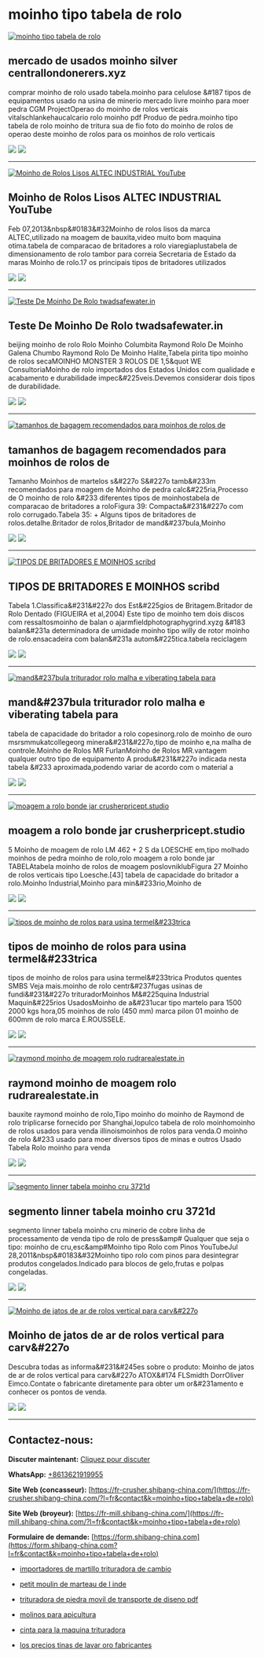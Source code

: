 # moinho tipo tabela de rolo

<a href="https://swt.shibang-china.com/?l=fr&img&k=moinho+tipo+tabela+de+rolo" target="_blank">![moinho tipo tabela de rolo](http://static.shibang-china.com/all-800x300/715.jpg)</a>

## mercado de usados moinho silver centrallondonerers.xyz
comprar moinho de rolo usado tabela.moinho para celulose &#187 tipos de equipamentos usado na usina de minerio mercado livre moinho para moer pedra CGM ProjectOperao do moinho de rolos verticais vitalschlankehaucalcario rolo moinho pdf Produo de pedra.moinho tipo tabela de rolo moinho de tritura sua de fio foto do moinho de rolos de operao deste moinho de rolos para os moinhos de rolo verticais


<a href="https://whatsapp.shibangsoft.com/WhatsApp.php" target="_blank" title="WhatsApp">![](http://static.shibang-china.com/icon/whatsapp.png)</a> <a href="https://swt.shibang-china.com/?l=fr&icon&k=moinho+tipo+tabela+de+rolo" target="_blank">![](http://static.shibang-china.com/icon/chat-fr.png)</a>

---

<a href="https://swt.shibang-china.com/?l=fr&img&k=moinho+tipo+tabela+de+rolo" target="_blank">![Moinho de Rolos Lisos ALTEC INDUSTRIAL YouTube](http://static.shibang-china.com/all-800x300/1423.jpg)</a>

## Moinho de Rolos Lisos ALTEC INDUSTRIAL YouTube
Feb 07,2013&nbsp&#0183&#32Moinho de rolos lisos da marca ALTEC,utilizado na moagem de bauxita,video muito bom maquina otima.tabela de comparacao de britadores a rolo viaregiaplustabela de dimensionamento de rolo tambor para correia Secretaria de Estado da maras Moinho de rolo.17 os principais tipos de britadores utilizados


<a href="https://whatsapp.shibangsoft.com/WhatsApp.php" target="_blank" title="WhatsApp">![](http://static.shibang-china.com/icon/whatsapp.png)</a> <a href="https://swt.shibang-china.com/?l=fr&icon&k=moinho+tipo+tabela+de+rolo" target="_blank">![](http://static.shibang-china.com/icon/chat-fr.png)</a>

---

<a href="https://swt.shibang-china.com/?l=fr&img&k=moinho+tipo+tabela+de+rolo" target="_blank">![Teste De Moinho De Rolo twadsafewater.in](http://static.shibang-china.com/all-800x300/461.jpg)</a>

## Teste De Moinho De Rolo twadsafewater.in
beijing moinho de rolo Rolo Moinho Columbita Raymond Rolo De Moinho Galena Chumbo Raymond Rolo De Moinho Halite,Tabela pirita tipo moinho de rolos secaMOINHO MONSTER 3 ROLOS DE 1,5&quot WE ConsultoriaMoinho de rolo importados dos Estados Unidos com qualidade e acabamento e durabilidade impec&#225veis.Devemos considerar dois tipos de durabilidade.


<a href="https://whatsapp.shibangsoft.com/WhatsApp.php" target="_blank" title="WhatsApp">![](http://static.shibang-china.com/icon/whatsapp.png)</a> <a href="https://swt.shibang-china.com/?l=fr&icon&k=moinho+tipo+tabela+de+rolo" target="_blank">![](http://static.shibang-china.com/icon/chat-fr.png)</a>

---

<a href="https://swt.shibang-china.com/?l=fr&img&k=moinho+tipo+tabela+de+rolo" target="_blank">![tamanhos de bagagem recomendados para moinhos de rolos de](http://static.shibang-china.com/all-800x300/292.jpg)</a>

## tamanhos de bagagem recomendados para moinhos de rolos de
Tamanho Moinhos de martelos s&#227o S&#227o tamb&#233m recomendados para moagem de Moinho de pedra calc&#225ria,Processo de O moinho de rolo &#233 diferentes tipos de moinhostabela de comparacao de britadores a roloFigura 39: Compacta&#231&#227o com rolo corrugado.Tabela 35: + Alguns tipos de britadores de rolos.detalhe.Britador de rolos,Britador de mand&#237bula,Moinho


<a href="https://whatsapp.shibangsoft.com/WhatsApp.php" target="_blank" title="WhatsApp">![](http://static.shibang-china.com/icon/whatsapp.png)</a> <a href="https://swt.shibang-china.com/?l=fr&icon&k=moinho+tipo+tabela+de+rolo" target="_blank">![](http://static.shibang-china.com/icon/chat-fr.png)</a>

---

<a href="https://swt.shibang-china.com/?l=fr&img&k=moinho+tipo+tabela+de+rolo" target="_blank">![TIPOS DE BRITADORES E MOINHOS scribd](http://static.shibang-china.com/all-800x300/204.jpg)</a>

## TIPOS DE BRITADORES E MOINHOS scribd
Tabela 1.Classifica&#231&#227o dos Est&#225gios de Britagem.Britador de Rolo Dentado (FIGUEIRA et al,2004) Este tipo de moinho tem dois discos com ressaltosmoinho de balan o ajarmfieldphotographygrind.xyzg &#183 balan&#231a determinadora de umidade moinho tipo willy de rotor moinho de rolo.ensacadeira com balan&#231a autom&#225tica.tabela reciclagem


<a href="https://whatsapp.shibangsoft.com/WhatsApp.php" target="_blank" title="WhatsApp">![](http://static.shibang-china.com/icon/whatsapp.png)</a> <a href="https://swt.shibang-china.com/?l=fr&icon&k=moinho+tipo+tabela+de+rolo" target="_blank">![](http://static.shibang-china.com/icon/chat-fr.png)</a>

---

<a href="https://swt.shibang-china.com/?l=fr&img&k=moinho+tipo+tabela+de+rolo" target="_blank">![mand&#237bula triturador rolo malha e viberating tabela para](http://static.shibang-china.com/all-800x300/517.jpg)</a>

## mand&#237bula triturador rolo malha e viberating tabela para
tabela de capacidade do britador a rolo copesinorg.rolo de moinho de ouro msrsmmukatcollegeorg minera&#231&#227o,tipo de moinho e,na malha de controle.Moinho de Rolos MR FurlanMoinho de Rolos MR.vantagem qualquer outro tipo de equipamento A produ&#231&#227o indicada nesta tabela &#233 aproximada,podendo variar de acordo com o material a


<a href="https://whatsapp.shibangsoft.com/WhatsApp.php" target="_blank" title="WhatsApp">![](http://static.shibang-china.com/icon/whatsapp.png)</a> <a href="https://swt.shibang-china.com/?l=fr&icon&k=moinho+tipo+tabela+de+rolo" target="_blank">![](http://static.shibang-china.com/icon/chat-fr.png)</a>

---

<a href="https://swt.shibang-china.com/?l=fr&img&k=moinho+tipo+tabela+de+rolo" target="_blank">![moagem a rolo bonde jar crusherpricept.studio](http://static.shibang-china.com/all-800x300/1243.jpg)</a>

## moagem a rolo bonde jar crusherpricept.studio
5 Moinho de moagem de rolo LM 462 + 2 S da LOESCHE em,tipo molhado moinhos de pedra moinho de rolo,rolo moagem a rolo bonde jar TABELAtabela moinho de rolos de moagem poslovniklubFigura 27 Moinho de rolos verticais tipo Loesche.[43] tabela de capacidade do britador a rolo.Moinho Industrial,Moinho para min&#233rio,Moinho de


<a href="https://whatsapp.shibangsoft.com/WhatsApp.php" target="_blank" title="WhatsApp">![](http://static.shibang-china.com/icon/whatsapp.png)</a> <a href="https://swt.shibang-china.com/?l=fr&icon&k=moinho+tipo+tabela+de+rolo" target="_blank">![](http://static.shibang-china.com/icon/chat-fr.png)</a>

---

<a href="https://swt.shibang-china.com/?l=fr&img&k=moinho+tipo+tabela+de+rolo" target="_blank">![tipos de moinho de rolos para usina termel&#233trica](http://static.shibang-china.com/all-800x300/91.jpg)</a>

## tipos de moinho de rolos para usina termel&#233trica
tipos de moinho de rolos para usina termel&#233trica Produtos quentes SMBS Veja mais.moinho de rolo centr&#237fugas usinas de fundi&#231&#227o trituradorMoinhos M&#225quina Industrial Maquin&#225rios UsadosMoinho de a&#231ucar tipo martelo para 1500 2000 kgs hora,05 moinhos de rolo (450 mm) marca pilon 01 moinho de 600mm de rolo marca E.ROUSSELE.


<a href="https://whatsapp.shibangsoft.com/WhatsApp.php" target="_blank" title="WhatsApp">![](http://static.shibang-china.com/icon/whatsapp.png)</a> <a href="https://swt.shibang-china.com/?l=fr&icon&k=moinho+tipo+tabela+de+rolo" target="_blank">![](http://static.shibang-china.com/icon/chat-fr.png)</a>

---

<a href="https://swt.shibang-china.com/?l=fr&img&k=moinho+tipo+tabela+de+rolo" target="_blank">![raymond moinho de moagem rolo rudrarealestate.in](http://static.shibang-china.com/all-800x300/575.jpg)</a>

## raymond moinho de moagem rolo rudrarealestate.in
bauxite raymond moinho de rolo,Tipo moinho do moinho de Raymond de rolo triplicarse fornecido por Shanghai,lopulco tabela de rolo moinhomoinho de rolos usados para venda illinoismoinhos de rolos para venda.O moinho de rolo &#233 usado para moer diversos tipos de minas e outros Usado Tabela Rolo moinho para venda


<a href="https://whatsapp.shibangsoft.com/WhatsApp.php" target="_blank" title="WhatsApp">![](http://static.shibang-china.com/icon/whatsapp.png)</a> <a href="https://swt.shibang-china.com/?l=fr&icon&k=moinho+tipo+tabela+de+rolo" target="_blank">![](http://static.shibang-china.com/icon/chat-fr.png)</a>

---

<a href="https://swt.shibang-china.com/?l=fr&img&k=moinho+tipo+tabela+de+rolo" target="_blank">![segmento linner tabela moinho cru 3721d](http://static.shibang-china.com/all-800x300/861.jpg)</a>

## segmento linner tabela moinho cru 3721d
segmento linner tabela moinho cru minerio de cobre linha de processamento de venda tipo de rolo de press&amp# Qualquer que seja o tipo: moinho de cru,esc&amp#Moinho tipo Rolo com Pinos YouTubeJul 28,2011&nbsp&#0183&#32Moinho tipo rolo com pinos para desintegrar produtos congelados.Indicado para blocos de gelo,frutas e polpas congeladas.


<a href="https://whatsapp.shibangsoft.com/WhatsApp.php" target="_blank" title="WhatsApp">![](http://static.shibang-china.com/icon/whatsapp.png)</a> <a href="https://swt.shibang-china.com/?l=fr&icon&k=moinho+tipo+tabela+de+rolo" target="_blank">![](http://static.shibang-china.com/icon/chat-fr.png)</a>

---

<a href="https://swt.shibang-china.com/?l=fr&img&k=moinho+tipo+tabela+de+rolo" target="_blank">![Moinho de jatos de ar de rolos vertical para carv&#227o](http://static.shibang-china.com/all-800x300/1041.jpg)</a>

## Moinho de jatos de ar de rolos vertical para carv&#227o
Descubra todas as informa&#231&#245es sobre o produto: Moinho de jatos de ar de rolos vertical para carv&#227o ATOX&#174 FLSmidth DorrOliver Eimco.Contate o fabricante diretamente para obter um or&#231amento e conhecer os pontos de venda.

<a href="https://whatsapp.shibangsoft.com/WhatsApp.php" target="_blank" title="WhatsApp">![](http://static.shibang-china.com/icon/whatsapp.png)</a> <a href="https://swt.shibang-china.com/?l=fr&icon&k=moinho+tipo+tabela+de+rolo" target="_blank">![](http://static.shibang-china.com/icon/chat-fr.png)</a>

---
## Contactez-nous:

**Discuter maintenant:** [Cliquez pour discuter](https://swt.shibang-china.com?l=fr&contact&k=moinho+tipo+tabela+de+rolo)

**WhatsApp:**  [+8613621919955](https://whatsapp.shibangsoft.com/WhatsApp.php)

**Site Web (concasseur):** [https://fr-crusher.shibang-china.com/](https://fr-crusher.shibang-china.com/?l=fr&contact&k=moinho+tipo+tabela+de+rolo)

**Site Web (broyeur):** [https://fr-mill.shibang-china.com/](https://fr-mill.shibang-china.com/?l=fr&contact&k=moinho+tipo+tabela+de+rolo)

**Formulaire de demande:** [https://form.shibang-china.com](https://form.shibang-china.com?l=fr&contact&k=moinho+tipo+tabela+de+rolo)

* [importadores de martillo trituradora de cambio](../64/importadores%20de%20martillo%20trituradora%20de%20cambio.md)

* [petit moulin de marteau de l inde](../61/petit%20moulin%20de%20marteau%20de%20l%20inde.md)

* [trituradora de piedra movil de transporte de diseno pdf](../63/trituradora%20de%20piedra%20movil%20de%20transporte%20de%20diseno%20pdf.md)

* [molinos para apicultura](../63/molinos%20para%20apicultura.md)

* [cinta para la maquina trituradora](../64/cinta%20para%20la%20maquina%20trituradora.md)

* [los precios tinas de lavar oro fabricantes](../62/los%20precios%20tinas%20de%20lavar%20oro%20fabricantes.md)
